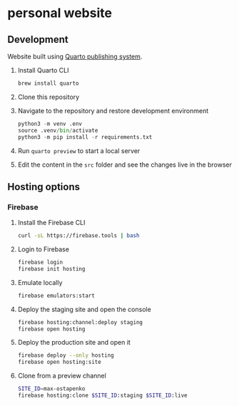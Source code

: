 # personal website

## Development

Website built using [Quarto publishing system](https://quarto.org/).

1. Install Quarto CLI

    ```bash
    brew install quarto
    ```

2. Clone this repository
3. Navigate to the repository and restore development environment

    ```python
    python3 -m venv .env
    source .venv/bin/activate
    python3 -m pip install -r requirements.txt
    ```

4. Run `quarto preview` to start a local server
5. Edit the content in the `src` folder and see the changes live in the browser

## Hosting options

### Firebase

1. Install the Firebase CLI

    ```bash
    curl -sL https://firebase.tools | bash
    ```

2. Login to Firebase

    ```bash
    firebase login
    firebase init hosting
    ```

3. Emulate locally

    ```bash
    firebase emulators:start
    ```

4. Deploy the staging site and open the console

    ```bash
    firebase hosting:channel:deploy staging
    firebase open hosting
    ```

5. Deploy the production site and open it

    ```bash
    firebase deploy --only hosting
    firebase open hosting:site
    ```

6. Clone from a preview channel

    ```bash
    SITE_ID=max-ostapenko
    firebase hosting:clone $SITE_ID:staging $SITE_ID:live
    ```

